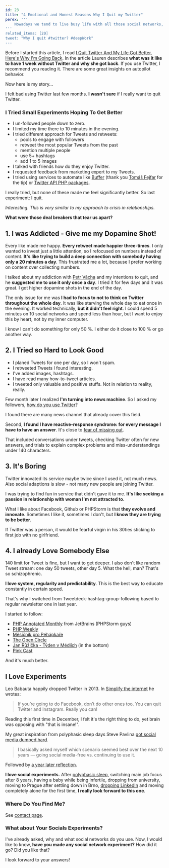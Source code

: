 ```yaml
---
id: 23
title: "4 Emotional and Honest Reasons Why I Quit my Twitter"
perex: '''
    Nowadays we tend to live busy life with all those social networks, notifications and pings. So busy, we don't have emotional space to just evaluate "How do I like that?". In my life, this creates cycles, where I keep doing over and over the same thing without any progress.<br><br>After few months feeling bad with Twitter, I've finally decided to quit. Instead of technical point of view <strong>I will focus on my feelings - because that's what matters the most</strong>.
'''
related_items: [20]
tweet: "Why I quit #twitter? #deepWork"
---
```


Before I started this article, I read
[I Quit Twitter And My Life Got Better. Here's Why I'm Going Back](http://www.forbes.com/sites/laurenorsini/2015/11/11/i-quit-twitter-and-my-life-got-better-heres-why-im-going-back). In the article Lauren describes **what was it like to have 1 week without Twitter and why she got back**. If you use Twitter, I recommend you reading it. There are some great insights on autopilot behavior.

Now here is my story...

I felt bad using Twitter last few months. **I wasn't sure** if I really want to quit Twitter.

### I Tried Small Experiments Hoping To Get Better

- I un-followed people down to zero.
- I limited my time there to 10 minutes in the evening.
- I tried different approach for Tweets and retweets:
    - pools to engage with followers
    - retweet the most popular Tweets from the past
    - mention multiple people
    - use 5+ hashtags
    - add 1 to 5 images
- I talked with friends how do they enjoy Twitter.
- I requested feedback from marketing expert to my Tweets.
- I tried using services to automate like [Buffer](https://buffer.com/) (thank you [Tomáš Fejfar](https://www.tomasfejfar.cz/) for the tip) or [Twitter API PHP packages](https://github.com/search?l=PHP&q=twitter&type=Repositories&utf8=%E2%9C%93).

I really tried, but none of these made me feel significantly better. So last experiment: I quit.

*Interesting. This is very similar to my approach to crisis in relationships.*

**What were those deal breakers that tear us apart?**


## 1. I was Addicted - Give me my Dopamine Shot!

Every like made me happy. **Every retweet made happier three-times**. I only wanted to invest just a little attention, so I refocused on numbers instead of content.
**It's like trying to build a deep connection with somebody having only a 20 minutes a day**. This frustrated me a lot, because I prefer working on content over collecting numbers.

I talked about my addiction with [Petr Vácha](http://petrvacha.com/) and my intentions to quit, and he **suggested me to use it only once a day**.
I tried it for few days and it was great. I got higher dopamine shots in the end of the day.

The only issue for me was **I had to focus to not to think on Twitter throughout the whole day**. It was like starving the whole day to eat once in the evening.
It worked technically, **but it didn't feel right**. I could spend 5 minutes on 10 social networks and spend less than hour, but I want to enjoy this by heart, not by my inner computer.

I know I can't do something for only 50 %. I either do it close to 100 % or go another way.


## 2. I Tried so Hard to Look Good

- I planed Tweets for one per day, so I won't spam.
- I retweeted Tweets I found interesting.
- I've added images, hashtags.
- I have read many how-to-tweet articles.
- I tweeted only valuable and positive stuffs. Not in relation to reality, really.

Few month later I realized **I'm turning into news machine**. So I asked my followers, [how do you use Twitter](https://twitter.com/VotrubaT/status/816753682482085896)?

I found there are many news channel that already cover this field.

Second, **I found I have reactive-response syndrome: for every message I have to have an answer**. It's close to [fear of missing out](https://zenhabits.net/miss/).

That included conversations under tweets, checking Twitter often for new answers, and trials to explain complex problems and miss-understandings under 140 characters.


## 3. It's Boring

Twitter innovated its service maybe twice since I used it, not much news. Also social adaptions is slow - not many new people are joining Twitter.

I was trying to find fun in service that didn't gave it to me. **It's like seeking a passion in relationship with woman I'm not attracted to.**

What I like about Facebook, Github or PHPStorm is that **they evolve and innovate**. Sometimes I like it, sometimes I don't, but **I know they are trying to be better**.

If Twitter was a person, it would be fearful virgin in his 30ties sticking to first job with no girlfriend.


## 4. I already Love Somebody Else

140 limit for Tweet is fine, but I want to get deeper. I also don't like random Tweet stream: one day 50 tweets, other day 5. What the hell, man? That's so schizophrenic.

**I love system, regularity and predictability**. This is the best way to educate constantly in certain speed.

That's why I switched from Tweetdeck-hashtag-group-following based to regular newsletter one in last year.

I started to follow:

- [PHP Annotated Monthly](https://info.jetbrains.com/PHP-Annotated-Subscription.html) from JetBrains (PHPStorm guys)
- [PHP Weekly](http://www.phpweekly.com/)
- [Měsíčník pro Péhápkaře](https://pehapkari.cz/#newsletter)
- [The Open Circle](http://marketmeditations.com/theopencircle/)
- [Jan Růžička - Týden v Médiích](https://www.respekt.cz/echo/neco-konci-neco-zacina) (in the bottom)
- [Pink Cast](http://www.danpink.com/pinkcast/)

And it's much better.


## I Love Experiments

Leo Babauta happily dropped Twitter in 2013. In [Simplify the internet](https://zenhabits.net/unline/) he wrotes:

> If you’re going to do Facebook, don’t do other ones too. You can quit Twitter and Instagram. Really you can!

Reading this first time in December, I felt it's the right thing to do, yet brain was opposing with "that is insane!".

My great inspiration from polyphasic sleep days Steve Pavlina [got social media dumped hard](http://www.stevepavlina.com/blog/2014/07/social-media-you-got-dumped/).

> I basically asked myself which scenario seemed best over the next 10 years — going social media-free vs. continuing to use it.

Followed by [a year later reflection](http://www.stevepavlina.com/blog/2015/07/one-year-without-social-media/).

**I love social experiments.** After [polyphasic sleep](https://psychologie.cz/serialy/polyfazicky-spanek/), switching main job focus after 8 years, having a baby while being infertile, dropping from university, moving to Prague after settling down in Brno, [dropping LinkedIn](/blog/2017/01/05/why-I-deleted-my-linkedin-account) and moving completely alone for the first time, **I really look forward to this one**.


### Where Do You Find Me?

See [contact page](https://www.tomasvotruba.cz/contact).


### What about Your Socials Experiments?

I've already asked, why and what social networks do you use. Now, I would like to know, **have you made any social network experiment?**
How did it go? Did you like that?

I look forward to your answers!
